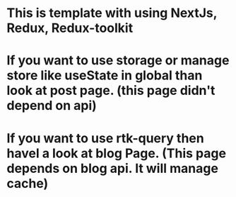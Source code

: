 # This is template with using NextJs, Redux, Redux-toolkit

# If you want to use storage or manage store like useState in global than look at post page. (this page didn't depend on api)

# If you want to use rtk-query then havel a look at blog Page. (This page depends on blog api. It will manage cache)